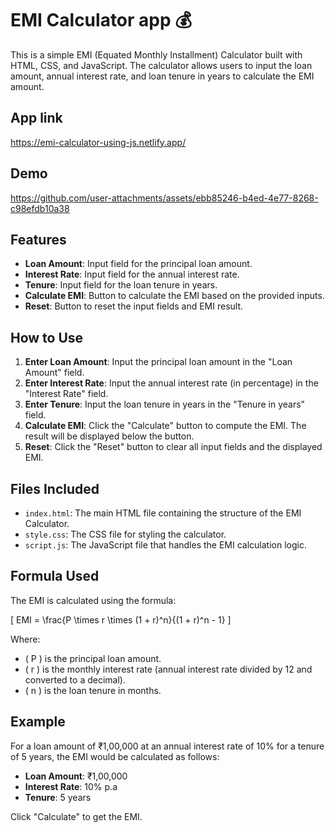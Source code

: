 # EMI Calculator app 💰

This is a simple EMI (Equated Monthly Installment) Calculator built with HTML, CSS, and JavaScript. The calculator allows users to input the loan amount, annual interest rate, and loan tenure in years to calculate the EMI amount.

## App link

https://emi-calculator-using-js.netlify.app/

## Demo

https://github.com/user-attachments/assets/ebb85246-b4ed-4e77-8268-c98efdb10a38

## Features

- **Loan Amount**: Input field for the principal loan amount.
- **Interest Rate**: Input field for the annual interest rate.
- **Tenure**: Input field for the loan tenure in years.
- **Calculate EMI**: Button to calculate the EMI based on the provided inputs.
- **Reset**: Button to reset the input fields and EMI result.

## How to Use

1. **Enter Loan Amount**: Input the principal loan amount in the "Loan Amount" field.
2. **Enter Interest Rate**: Input the annual interest rate (in percentage) in the "Interest Rate" field.
3. **Enter Tenure**: Input the loan tenure in years in the "Tenure in years" field.
4. **Calculate EMI**: Click the "Calculate" button to compute the EMI. The result will be displayed below the button.
5. **Reset**: Click the "Reset" button to clear all input fields and the displayed EMI.

## Files Included

- `index.html`: The main HTML file containing the structure of the EMI Calculator.
- `style.css`: The CSS file for styling the calculator.
- `script.js`: The JavaScript file that handles the EMI calculation logic.

## Formula Used

The EMI is calculated using the formula:

\[
EMI = \frac{P \times r \times (1 + r)^n}{(1 + r)^n - 1}
\]

Where:

- \( P \) is the principal loan amount.
- \( r \) is the monthly interest rate (annual interest rate divided by 12 and converted to a decimal).
- \( n \) is the loan tenure in months.

## Example

For a loan amount of ₹1,00,000 at an annual interest rate of 10% for a tenure of 5 years, the EMI would be calculated as follows:

- **Loan Amount**: ₹1,00,000
- **Interest Rate**: 10% p.a
- **Tenure**: 5 years

Click "Calculate" to get the EMI.
